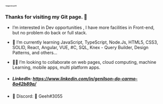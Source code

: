 #  <img src="https://media-exp1.licdn.com/dms/image/C4D03AQEHtTqFZjOBxw/profile-displayphoto-shrink_800_800/0/1649426230384?e=1654732800&v=beta&t=X4tKI1mxMUBmJyxjGGdAELRCVvY6OgnzUVmxxDyl6LM" alt="imagem do perfil" style="zoom:15%;" />

### Thanks for visiting my Git page. 🤠



- I’m interested in Dev opportunities , I have more facilities in Front-end, but no problem do back or full stack.

- 🧐 I’m currently learning  JavaScript, TypeScript, Node.Js, HTML5, CSS3, SOLID, React, Angular, VUE, #C, SQL, Knex - Query Builder, Design Patterns, and others... 

- 🐱‍💻 I’m looking to collaborate on web pages, cloud computing, machine Learning, mobile apps, multi platform apps.

- ##### LinkedIn: https://www.linkedin.com/in/genilson-do-carmo-8a42b89a/

- 👾  Discord: 👑 Geeh#3055

